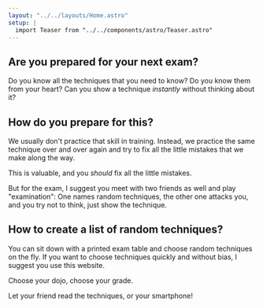 ```yaml
---
layout: "../../layouts/Home.astro"
setup: |
  import Teaser from "../../components/astro/Teaser.astro"
---
```


<div class="teaser-list">
<div class="teaser">

## Are you prepared for your next exam?

Do you know all the techniques that you need to know? Do you know them from your heart? Can you show a technique
_instantly_ without thinking about it?

</div>
<div class="teaser">

## How do you prepare for this?

We usually don't practice that skill in training. Instead, we practice the same technique over and over again and try to
fix all the little mistakes that we make along the way.

This is valuable, and you _should_ fix all the little mistakes.

But for the exam, I suggest you meet with two friends as well and play "examination": One names random techniques, the
other one attacks you, and you try not to think, just show the technique.

</div>
<div class="teaser">

## How to create a list of random techniques?

You can sit down with a printed exam table and choose random techniques on the fly. If you want to choose techniques
quickly and without bias, I suggest you use this website.

Choose your dojo, choose your grade.

Let your friend read the techniques, or your smartphone!

</div>
</div>
